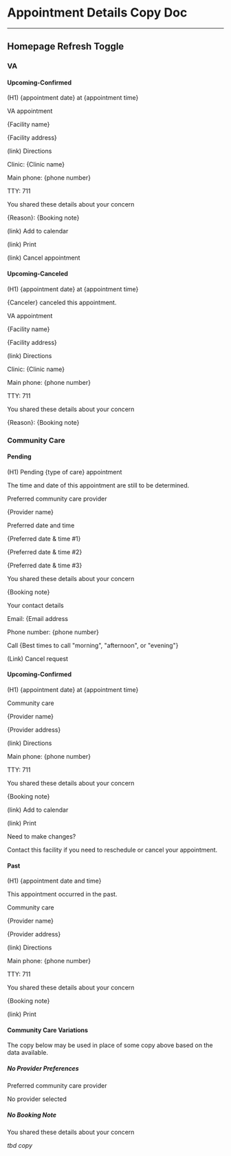 # Appointment Details Copy Doc

---

## Homepage Refresh Toggle

### VA

#### Upcoming-Confirmed

(H1) {appointment date} at {appointment time}

VA appointment

{Facility name}

{Facility address}

(link) Directions

Clinic: {Clinic name}

Main phone: {phone number}

TTY: 711

You shared these details about your concern

{Reason}: {Booking note}

(link) Add to calendar

(link) Print

(link) Cancel appointment

#### Upcoming-Canceled

(H1) {appointment date} at {appointment time}

{Canceler} canceled this appointment.

VA appointment

{Facility name}

{Facility address}

(link) Directions

Clinic: {Clinic name}

Main phone: {phone number}

TTY: 711

You shared these details about your concern

{Reason}: {Booking note}

### Community Care

#### Pending

(H1) Pending {type of care} appointment

The time and date of this appointment are still to be determined.

Preferred community care provider

{Provider name}

Preferred date and time

{Preferred date & time #1}

{Preferred date & time #2}

{Preferred date & time #3}

You shared these details about your concern

{Booking note}

Your contact details

Email: {Email address

Phone number: {phone number}

Call {Best times to call "morning", "afternoon", or "evening"}

(Link) Cancel request


#### Upcoming-Confirmed

(H1) {appointment date} at {appointment time}

Community care

{Provider name}

{Provider address}

(link) Directions

Main phone: {phone number}

TTY: 711

You shared these details about your concern

{Booking note}

(link) Add to calendar

(link) Print

Need to make changes?

Contact this facility if you need to reschedule or cancel your appointment.

#### Past

(H1) {appointment date and time}

This appointment occurred in the past.

Community care

{Provider name}

{Provider address}

(link) Directions

Main phone: {phone number}

TTY: 711

You shared these details about your concern

{Booking note}

(link) Print

#### Community Care Variations

The copy below may be used in place of some copy above based on the data available.

##### No Provider Preferences

Preferred community care provider

No provider selected

##### No Booking Note

You shared these details about your concern

_tbd copy_

